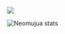 
![](https://komarev.com/ghpvc/?username=neomujua)

![Neomujua stats](https://github-readme-stats.vercel.app/api?username=neomujua&show_icons=true&theme=dracula&count_private=true)
